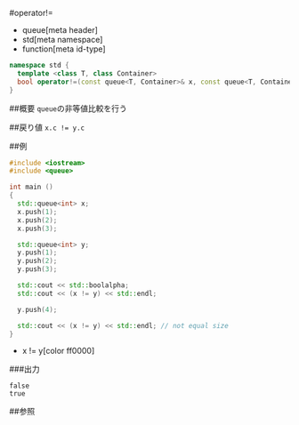 #operator!=
* queue[meta header]
* std[meta namespace]
* function[meta id-type]

```cpp
namespace std {
  template <class T, class Container>
  bool operator!=(const queue<T, Container>& x, const queue<T, Container>& y);
}
```

##概要
`queue`の非等値比較を行う


##戻り値
`x.c != y.c`


##例
```cpp
#include <iostream>
#include <queue>

int main ()
{
  std::queue<int> x;
  x.push(1);
  x.push(2);
  x.push(3);

  std::queue<int> y;
  y.push(1);
  y.push(2);
  y.push(3);

  std::cout << std::boolalpha;
  std::cout << (x != y) << std::endl;

  y.push(4);

  std::cout << (x != y) << std::endl; // not equal size
}
```
* x != y[color ff0000]

###出力
```
false
true
```

##参照



